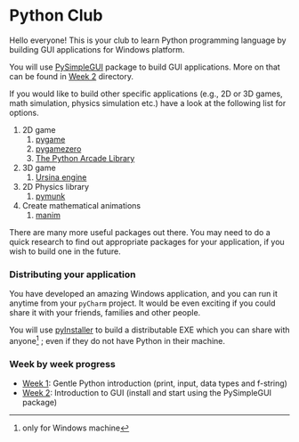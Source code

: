 # Python Club

Hello everyone! This is your club to learn Python programming language by building GUI
applications for Windows platform.

You will use [PySimpleGUI](https://pysimplegui.readthedocs.io/en/latest/) package to build GUI applications. More on that can be found in [Week 2](week_2/readme.md) directory.

If you would like to build other specific applications (e.g., 2D or 3D games, math simulation, physics simulation etc.) have a 
look at the following list for options.

1. 2D game
   1. [pygame](https://www.pygame.org/wiki/GettingStarted)
   2. [pygamezero](https://pygame-zero.readthedocs.io/en/stable/#)
   3. [The Python Arcade Library](https://api.arcade.academy/en/latest/index.html)
2. 3D game
   1. [Ursina engine](https://www.ursinaengine.org/)
3. 2D Physics library
   1. [pymunk](http://www.pymunk.org/en/latest/)
4. Create mathematical animations
   1. [manim](https://www.manim.community/)

There are many more useful packages out there. You may need to do a quick research to
find out appropriate packages for your application, if you wish to build one in the future.

### Distributing your application
You have developed an amazing Windows application, and you can run it anytime from your `pyCharm` project.
It would be even exciting if you could share it with your friends, families and other people. 

You will use [pyInstaller](https://pyinstaller.org/en/stable/) to build a distributable EXE which you can share with anyone[^1]
; even if they do not have Python in their machine.

### Week by week progress
- [Week 1](week_1): Gentle Python introduction (print, input, data types and f-string)
- [Week 2](week_2): Introduction to GUI (install and start using the PySimpleGUI package)


[^1]: only for Windows machine